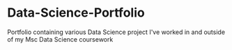 # Data-Science-Portfolio
Portfolio containing various Data Science project I've worked in and outside of my Msc Data Science coursework
